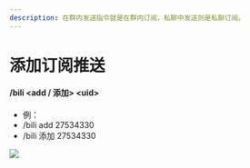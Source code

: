```yaml
---
description: 在群内发送指令就是在群内订阅，私聊中发送则是私聊订阅。
---
```


# 添加订阅推送

#### /bili \<add / 添加> \<uid>

* 例：
* /bili add 27534330
* /bili 添加 27534330

![](../.gitbook/assets/Screenshot\_2022-05-28-15-10-19-147-edit\_com.tence.jpg)
